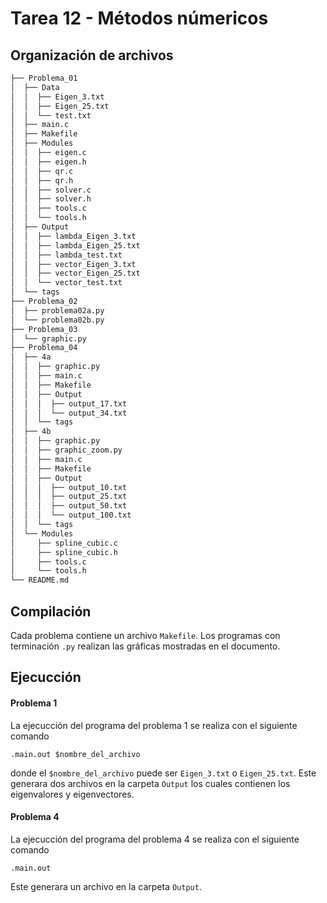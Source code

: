# Tarea 12 - Métodos númericos

## Organización de archivos

```bash
├── Problema_01
│  ├── Data
│  │  ├── Eigen_3.txt
│  │  ├── Eigen_25.txt
│  │  └── test.txt
│  ├── main.c
│  ├── Makefile
│  ├── Modules
│  │  ├── eigen.c
│  │  ├── eigen.h
│  │  ├── qr.c
│  │  ├── qr.h
│  │  ├── solver.c
│  │  ├── solver.h
│  │  ├── tools.c
│  │  └── tools.h
│  ├── Output
│  │  ├── lambda_Eigen_3.txt
│  │  ├── lambda_Eigen_25.txt
│  │  ├── lambda_test.txt
│  │  ├── vector_Eigen_3.txt
│  │  ├── vector_Eigen_25.txt
│  │  └── vector_test.txt
│  └── tags
├── Problema_02
│  ├── problema02a.py
│  └── problema02b.py
├── Problema_03
│  └── graphic.py
├── Problema_04
│  ├── 4a
│  │  ├── graphic.py
│  │  ├── main.c
│  │  ├── Makefile
│  │  ├── Output
│  │  │  ├── output_17.txt
│  │  │  └── output_34.txt
│  │  └── tags
│  ├── 4b
│  │  ├── graphic.py
│  │  ├── graphic_zoom.py
│  │  ├── main.c
│  │  ├── Makefile
│  │  ├── Output
│  │  │  ├── output_10.txt
│  │  │  ├── output_25.txt
│  │  │  ├── output_50.txt
│  │  │  └── output_100.txt
│  │  └── tags
│  └── Modules
│     ├── spline_cubic.c
│     ├── spline_cubic.h
│     ├── tools.c
│     └── tools.h
└── README.md
```

## Compilación

Cada problema contiene un archivo ``Makefile``. Los programas con terminación ``.py`` realizan las gráficas mostradas en el documento.

## Ejecucción

#### Problema 1

La ejecucción del programa del problema 1 se realiza con el siguiente comando

```
.main.out $nombre_del_archivo
```

donde el `$nombre_del_archivo` puede ser `Eigen_3.txt` o `Eigen_25.txt`. Este generara dos archivos en la carpeta `Output` los cuales contienen los eigenvalores y eigenvectores.


#### Problema 4

La ejecucción del programa del problema 4 se realiza con el siguiente comando

```
.main.out
```

Este generara un archivo en la carpeta `Output`.


